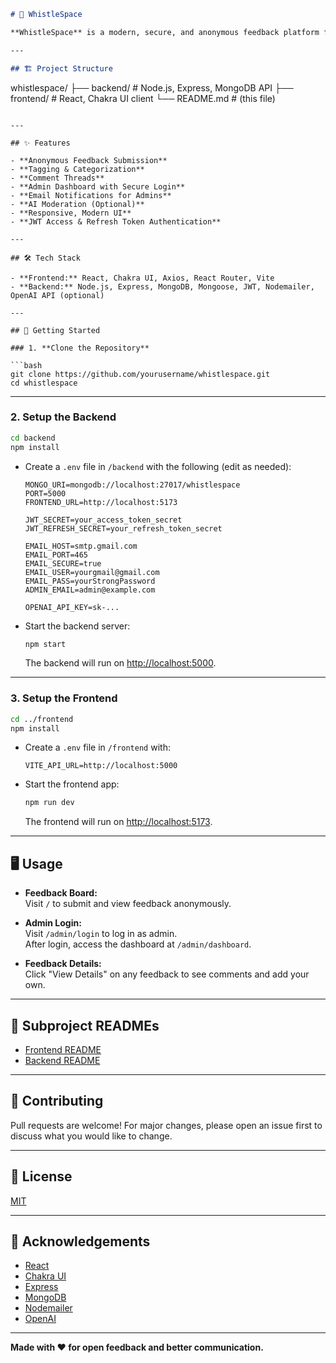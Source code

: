 ```markdown
# 🚀 WhistleSpace

**WhistleSpace** is a modern, secure, and anonymous feedback platform for schools, startups, and organizations. It empowers users to submit feedback and concerns without revealing their identity, while providing admins with a powerful dashboard for moderation and response.

---

## 🏗️ Project Structure
```

whistlespace/
├── backend/ # Node.js, Express, MongoDB API
├── frontend/ # React, Chakra UI client
└── README.md # (this file)

````

---

## ✨ Features

- **Anonymous Feedback Submission**
- **Tagging & Categorization**
- **Comment Threads**
- **Admin Dashboard with Secure Login**
- **Email Notifications for Admins**
- **AI Moderation (Optional)**
- **Responsive, Modern UI**
- **JWT Access & Refresh Token Authentication**

---

## 🛠️ Tech Stack

- **Frontend:** React, Chakra UI, Axios, React Router, Vite
- **Backend:** Node.js, Express, MongoDB, Mongoose, JWT, Nodemailer, OpenAI API (optional)

---

## 🚀 Getting Started

### 1. **Clone the Repository**

```bash
git clone https://github.com/yourusername/whistlespace.git
cd whistlespace
````

---

### 2. **Setup the Backend**

```bash
cd backend
npm install
```

- Create a `.env` file in `/backend` with the following (edit as needed):

  ```
  MONGO_URI=mongodb://localhost:27017/whistlespace
  PORT=5000
  FRONTEND_URL=http://localhost:5173

  JWT_SECRET=your_access_token_secret
  JWT_REFRESH_SECRET=your_refresh_token_secret

  EMAIL_HOST=smtp.gmail.com
  EMAIL_PORT=465
  EMAIL_SECURE=true
  EMAIL_USER=yourgmail@gmail.com
  EMAIL_PASS=yourStrongPassword
  ADMIN_EMAIL=admin@example.com

  OPENAI_API_KEY=sk-...
  ```

- Start the backend server:

  ```bash
  npm start
  ```

  The backend will run on [http://localhost:5000](http://localhost:5000).

---

### 3. **Setup the Frontend**

```bash
cd ../frontend
npm install
```

- Create a `.env` file in `/frontend` with:

  ```
  VITE_API_URL=http://localhost:5000
  ```

- Start the frontend app:

  ```bash
  npm run dev
  ```

  The frontend will run on [http://localhost:5173](http://localhost:5173).

---

## 🖥️ Usage

- **Feedback Board:**  
  Visit `/` to submit and view feedback anonymously.

- **Admin Login:**  
  Visit `/admin/login` to log in as admin.  
  After login, access the dashboard at `/admin/dashboard`.

- **Feedback Details:**  
  Click "View Details" on any feedback to see comments and add your own.

---

## 📁 Subproject READMEs

- [Frontend README](./frontend/README.md)
- [Backend README](./backend/README.md)

---

## 🤝 Contributing

Pull requests are welcome! For major changes, please open an issue first to discuss what you would like to change.

---

## 📝 License

[MIT](LICENSE)

---

## 🙏 Acknowledgements

- [React](https://react.dev/)
- [Chakra UI](https://chakra-ui.com/)
- [Express](https://expressjs.com/)
- [MongoDB](https://www.mongodb.com/)
- [Nodemailer](https://nodemailer.com/)
- [OpenAI](https://openai.com/)

---

**Made with ❤️ for open feedback and better communication.**

```

```

